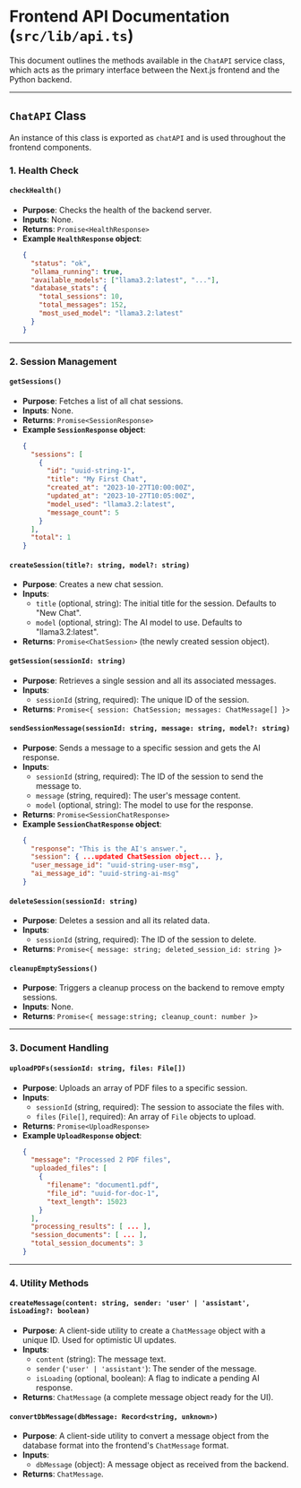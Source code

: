 # Frontend API Documentation (`src/lib/api.ts`)

This document outlines the methods available in the `ChatAPI` service class, which acts as the primary interface between the Next.js frontend and the Python backend.

---

## `ChatAPI` Class

An instance of this class is exported as `chatAPI` and is used throughout the frontend components.

### 1. Health Check

#### `checkHealth()`
- **Purpose**: Checks the health of the backend server.
- **Inputs**: None.
- **Returns**: `Promise<HealthResponse>`
- **Example `HealthResponse` object**:
  ```json
  {
    "status": "ok",
    "ollama_running": true,
    "available_models": ["llama3.2:latest", "..."],
    "database_stats": {
      "total_sessions": 10,
      "total_messages": 152,
      "most_used_model": "llama3.2:latest"
    }
  }
  ```

---

### 2. Session Management

#### `getSessions()`
- **Purpose**: Fetches a list of all chat sessions.
- **Inputs**: None.
- **Returns**: `Promise<SessionResponse>`
- **Example `SessionResponse` object**:
  ```json
  {
    "sessions": [
      {
        "id": "uuid-string-1",
        "title": "My First Chat",
        "created_at": "2023-10-27T10:00:00Z",
        "updated_at": "2023-10-27T10:05:00Z",
        "model_used": "llama3.2:latest",
        "message_count": 5
      }
    ],
    "total": 1
  }
  ```

#### `createSession(title?: string, model?: string)`
- **Purpose**: Creates a new chat session.
- **Inputs**:
    - `title` (optional, string): The initial title for the session. Defaults to "New Chat".
    - `model` (optional, string): The AI model to use. Defaults to "llama3.2:latest".
- **Returns**: `Promise<ChatSession>` (the newly created session object).

#### `getSession(sessionId: string)`
- **Purpose**: Retrieves a single session and all its associated messages.
- **Inputs**:
    - `sessionId` (string, required): The unique ID of the session.
- **Returns**: `Promise<{ session: ChatSession; messages: ChatMessage[] }>`

#### `sendSessionMessage(sessionId: string, message: string, model?: string)`
- **Purpose**: Sends a message to a specific session and gets the AI response.
- **Inputs**:
    - `sessionId` (string, required): The ID of the session to send the message to.
    - `message` (string, required): The user's message content.
    - `model` (optional, string): The model to use for the response.
- **Returns**: `Promise<SessionChatResponse>`
- **Example `SessionChatResponse` object**:
  ```json
  {
    "response": "This is the AI's answer.",
    "session": { ...updated ChatSession object... },
    "user_message_id": "uuid-string-user-msg",
    "ai_message_id": "uuid-string-ai-msg"
  }
  ```

#### `deleteSession(sessionId: string)`
- **Purpose**: Deletes a session and all its related data.
- **Inputs**:
    - `sessionId` (string, required): The ID of the session to delete.
- **Returns**: `Promise<{ message: string; deleted_session_id: string }>`

#### `cleanupEmptySessions()`
- **Purpose**: Triggers a cleanup process on the backend to remove empty sessions.
- **Inputs**: None.
- **Returns**: `Promise<{ message:string; cleanup_count: number }>`

---

### 3. Document Handling

#### `uploadPDFs(sessionId: string, files: File[])`
- **Purpose**: Uploads an array of PDF files to a specific session.
- **Inputs**:
    - `sessionId` (string, required): The session to associate the files with.
    - `files` (`File[]`, required): An array of `File` objects to upload.
- **Returns**: `Promise<UploadResponse>`
- **Example `UploadResponse` object**:
  ```json
  {
    "message": "Processed 2 PDF files",
    "uploaded_files": [
      {
        "filename": "document1.pdf",
        "file_id": "uuid-for-doc-1",
        "text_length": 15023
      }
    ],
    "processing_results": [ ... ],
    "session_documents": [ ... ],
    "total_session_documents": 3
  }
  ```

---

### 4. Utility Methods

#### `createMessage(content: string, sender: 'user' | 'assistant', isLoading?: boolean)`
- **Purpose**: A client-side utility to create a `ChatMessage` object with a unique ID. Used for optimistic UI updates.
- **Inputs**:
    - `content` (string): The message text.
    - `sender` (`'user' | 'assistant'`): The sender of the message.
    - `isLoading` (optional, boolean): A flag to indicate a pending AI response.
- **Returns**: `ChatMessage` (a complete message object ready for the UI).

#### `convertDbMessage(dbMessage: Record<string, unknown>)`
- **Purpose**: A client-side utility to convert a message object from the database format into the frontend's `ChatMessage` format.
- **Inputs**:
    - `dbMessage` (object): A message object as received from the backend.
- **Returns**: `ChatMessage`. 
